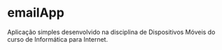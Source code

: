 # emailApp
Aplicação simples desenvolvido na disciplina de Dispositivos Móveis do curso de Informática para Internet.
